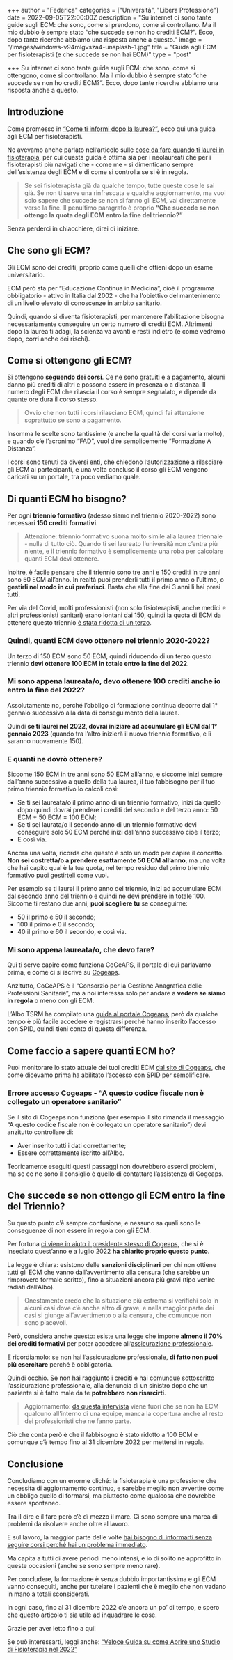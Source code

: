 +++
author = "Federica"
categories = ["Università", "Libera Professione"]
date = 2022-09-05T22:00:00Z
description = "Su internet ci sono tante guide sugli ECM: che sono, come si prendono, come si controllano. Ma il mio dubbio è sempre stato “che succede se non ho crediti ECM?”. Ecco, dopo tante ricerche abbiamo una risposta anche a questo."
image = "/images/windows-v94mlgvsza4-unsplash-1.jpg"
title = "Guida agli ECM per fisioterapisti (e che succede se non hai ECM)"
type = "post"

+++
Su internet ci sono tante guide sugli ECM: che sono, come si ottengono, come si controllano. Ma il mio dubbio è sempre stato “che succede se non ho crediti ECM?”. Ecco, dopo tante ricerche abbiamo una risposta anche a questo.

## Introduzione

Come promesso in [“Come ti informi dopo la laurea?”](https://fisioterapisti.org/come-ti-informi-dopo-la-laurea/), ecco qui una guida agli ECM per fisioterapisti.

Ne avevamo anche parlato nell’articolo sulle [cose da fare quando ti laurei in fisioterapia](https://fisioterapisti.org/5-cose-da-fare-appena-dopo-la-laurea-in-fisioterapia/), per cui questa guida è ottima sia per i neolaureati che per i fisioterapisti più navigati che - come me - si dimenticano sempre dell’esistenza degli ECM e di come si controlla se si è in regola.

> Se sei fisioterapista già da qualche tempo, tutte queste cose le sai già. Se non ti serve una rinfrescata e qualche aggiornamento, ma vuoi solo sapere che succede se non si fanno gli ECM, vai direttamente verso la fine. Il penultimo paragrafo è proprio **“Che succede se non ottengo la quota degli ECM entro la fine del triennio?”**

Senza perderci in chiacchiere, direi di iniziare.

## Che sono gli ECM?

Gli ECM sono dei crediti, proprio come quelli che ottieni dopo un esame universitario.

ECM però sta per “Educazione Continua in Medicina”, cioè il programma obbligatorio - attivo in Italia dal 2002 - che ha l’obiettivo del mantenimento di un livello elevato di conoscenze in ambito sanitario.

Quindi, quando si diventa fisioterapisti, per mantenere l’abilitazione bisogna necessariamente conseguire un certo numero di crediti ECM. Altrimenti dopo la laurea ti adagi, la scienza va avanti e resti indietro (e come vedremo dopo, corri anche dei rischi).

## Come si ottengono gli ECM?

Si ottengono **seguendo dei corsi**. Ce ne sono gratuiti e a pagamento, alcuni danno più crediti di altri e possono essere in presenza o a distanza. Il numero degli ECM che rilascia il corso è sempre segnalato, e dipende da quante ore dura il corso stesso.

> Ovvio che non tutti i corsi rilasciano ECM, quindi fai attenzione soprattutto se sono a pagamento.

Insomma le scelte sono tantissime (e anche la qualità dei corsi varia molto), e quando c’è l’acronimo “FAD”, vuol dire semplicemente “Formazione A Distanza”.

I corsi sono tenuti da diversi enti, che chiedono l’autorizzazione a rilasciare gli ECM ai partecipanti, e una volta concluso il corso gli ECM vengono caricati su un portale, tra poco vediamo quale.

## Di quanti ECM ho bisogno?

Per ogni **triennio formativo** (adesso siamo nel triennio 2020-2022) sono necessari **150 crediti formativi**.

> Attenzione: triennio formativo suona molto simile alla laurea triennale - nulla di tutto ciò. Quando ti sei laureato l’università non c’entra più niente, e il triennio formativo è semplicemente una roba per calcolare quanti ECM devi ottenere.

Inoltre, è facile pensare che il triennio sono tre anni e 150 crediti in tre anni sono 50 ECM all’anno. In realtà puoi prenderli tutti il primo anno o l’ultimo, o **gestirli nel modo in cui preferisci**. Basta che alla fine dei 3 anni li hai presi tutti.

Per via del Covid, molti professionisti (non solo fisioterapisti, anche medici e altri professionisti sanitari) erano lontani dai 150, quindi la quota di ECM da ottenere questo triennio [è stata ridotta di un terzo](https://www.quotidianosanita.it/lavoro-e-professioni/articolo.php?articolo_id=106634).

### Quindi, quanti ECM devo ottenere nel triennio 2020-2022?

Un terzo di 150 ECM sono 50 ECM, quindi riducendo di un terzo questo triennio **devi ottenere 100 ECM in totale entro la fine del 2022**.

### Mi sono appena laureata/o, devo ottenere 100 crediti anche io entro la fine del 2022?

Assolutamente no, perché l’obbligo di formazione continua decorre dal 1° gennaio successivo alla data di conseguimento della laurea.

Quindi **se ti laurei nel 2022, dovrai iniziare ad accumulare gli ECM dal 1° gennaio 2023** (quando tra l’altro inizierà il nuovo triennio formativo, e lì saranno nuovamente 150).

### E quanti ne dovrò ottenere?

Siccome 150 ECM in tre anni sono 50 ECM all’anno, e siccome inizi sempre dall’anno successivo a quello della tua laurea, il tuo fabbisogno per il tuo primo triennio formativo lo calcoli così:

* Se ti sei laureata/o il primo anno di un triennio formativo, inizi da quello dopo quindi dovrai prendere i crediti del secondo e del terzo anno: 50 ECM + 50 ECM = 100 ECM;
* Se ti sei laurata/o il secondo anno di un triennio formativo devi conseguire solo 50 ECM perché inizi dall’anno successivo cioè il terzo;
* E così via.

Ancora una volta, ricorda che questo è solo un modo per capire il concetto. **Non sei costretta/o a prendere esattamente 50 ECM all’anno**, ma una volta che hai capito qual è la tua quota, nel tempo residuo del primo triennio formativo puoi gestirteli come vuoi.

Per esempio se ti laurei il primo anno del triennio, inizi ad accumulare ECM dal secondo anno del triennio e quindi ne devi prendere in totale 100. Siccome ti restano due anni, **puoi scegliere tu** se conseguirne:

* 50 il primo e 50 il secondo;
* 100 il primo e 0 il secondo;
* 40 il primo e 60 il secondo, e così via.

### Mi sono appena laureata/o, che devo fare?

Qui ti serve capire come funziona CoGeAPS, il portale di cui parlavamo prima, e come ci si iscrive su [Cogeaps](https://application.cogeaps.it/login).

Anzitutto, CoGeAPS è il “Consorzio per la Gestione Anagrafica delle Professioni Sanitarie”, ma a noi interessa solo per andare a **vedere se siamo in regola** o meno con gli ECM.

L’Albo TSRM ha compilato una [guida al portale Cogeaps](https://www.tsrmumbria.it/wp-content/uploads/2018/05/guida-al-portale-cogeaps.pdf), però da qualche tempo è più facile accedere e registrarsi perché hanno inserito l’accesso con SPID, quindi tieni conto di questa differenza.

## Come faccio a sapere quanti ECM ho?

Puoi monitorare lo stato attuale dei tuoi crediti ECM [dal sito di Cogeaps](https://application.cogeaps.it/login), che come dicevamo prima ha abilitato l’accesso con SPID per semplificare.

### Errore accesso Cogeaps - “A questo codice fiscale non è collegato un operatore sanitario”

Se il sito di Cogeaps non funziona (per esempio il sito rimanda il messaggio “A questo codice fiscale non è collegato un operatore sanitario”) devi anzitutto controllare di:

* Aver inserito tutti i dati correttamente;
* Essere correttamente iscritto all’Albo.

Teoricamente eseguiti questi passaggi non dovrebbero esserci problemi, ma se ce ne sono il consiglio è quello di contattare l’assistenza di Cogeaps.

## Che succede se non ottengo gli ECM entro la fine del Triennio?

Su questo punto c’è sempre confusione, e nessuno sa quali sono le conseguenze di non essere in regola con gli ECM.

Per fortuna [ci viene in aiuto il presidente stesso di Cogeaps](https://www.cogeaps.it/?p=14322), che si è insediato quest’anno e a luglio 2022 **ha chiarito proprio questo punto**.

La legge è chiara: esistono delle **sanzioni disciplinari** per chi non ottiene tutti gli ECM che vanno dall’avvertimento alla censura (che sarebbe un rimprovero formale scritto), fino a situazioni ancora più gravi (tipo venire radiati dall’Albo).

> Onestamente credo che la situazione più estrema si verifichi solo in alcuni casi dove c’è anche altro di grave, e nella maggior parte dei casi si giunge all’avvertimento o alla censura, che comunque non sono piacevoli.

Però, considera anche questo: esiste una legge che impone **almeno il 70% dei crediti formativi** per poter accedere all’[assicurazione professionale](https://fisioterapisti.org/parliamo-di-assicurazione-professionale-per-fisioterapisti/).

E ricordiamolo: se non hai l’assicurazione professionale, **di fatto non puoi più esercitare** perché è obbligatoria.

Quindi occhio. Se non hai raggiunto i crediti e hai comunque sottoscritto l’assicurazione professionale, alla denuncia di un sinistro dopo che un paziente si è fatto male da te **potrebbero non risarcirti**.

> Aggiornamento: [da questa intervista](https://www.quotidianosanita.it/lavoro-e-professioni/articolo.php?articolo_id=108997 "Ecm. Gagliano (Opi Genova): “Lettera Cogeaps una doccia fredda. Solo il 47% in regola”") viene fuori che se non ha ECM qualcuno all'interno di una equipe, manca la copertura anche al resto dei professionisti che ne fanno parte.

Ciò che conta però è che il fabbisogno è stato ridotto a 100 ECM e comunque c’è tempo fino al 31 dicembre 2022 per mettersi in regola.

## Conclusione

Concludiamo con un enorme cliché: la fisioterapia è una professione che necessita di aggiornamento continuo, e sarebbe meglio non avvertire come un obbligo quello di formarsi, ma piuttosto come qualcosa che dovrebbe essere spontaneo.

Tra il dire e il fare però c’è di mezzo il mare. Ci sono sempre una marea di problemi da risolvere anche oltre al lavoro.

E sul lavoro, la maggior parte delle volte [hai bisogno di informarti senza seguire corsi perché hai un problema immediato](https://fisioterapisti.org/come-ti-informi-dopo-la-laurea/).

Ma capita a tutti di avere periodi meno intensi, e io di solito ne approfitto in queste occasioni (anche se sono sempre meno rare).

Per concludere, la formazione è senza dubbio importantissima e gli ECM vanno conseguiti, anche per tutelare i pazienti che è meglio che non vadano in mano a totali sconsiderati.

In ogni caso, fino al 31 dicembre 2022 c’è ancora un po’ di tempo, e spero che questo articolo ti sia utile ad inquadrare le cose.

Grazie per aver letto fino a qui!

Se può interessarti, leggi anche: [“Veloce Guida su come Aprire uno Studio di Fisioterapia nel 2022”](https://fisioterapisti.org/veloce-guida-su-come-aprire-uno-studio-di-fisioterapia-nel-2022/)